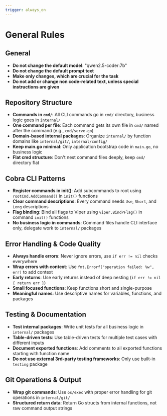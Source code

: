 ```yaml
---
trigger: always_on
---
```


# General Rules

## General

- **Do not change the default model**: "qwen2.5-coder:7b"
- **Do not change the default prompt text**
- **Make only changes, which are crucial for the task**
- **Do not add or change non code-related text, unless special instructions are given**

## Repository Structure

- **Commands in `cmd/`**: All CLI commands go in `cmd/` directory, business logic goes in `internal/`
- **One command per file**: Each command gets its own file in `cmd/` named after the command (e.g., `cmd/serve.go`)
- **Domain-based internal packages**: Organize `internal/` by function domains like `internal/git/`, `internal/config/`
- **Keep main.go minimal**: Only application bootstrap code in `main.go`, no business logic
- **Flat cmd structure**: Don't nest command files deeply, keep `cmd/` directory flat

## Cobra CLI Patterns

- **Register commands in init()**: Add subcommands to root using `rootCmd.AddCommand()` in `init()` functions
- **Clear command descriptions**: Every command needs `Use`, `Short`, and `Long` descriptions
- **Flag binding**: Bind all flags to Viper using `viper.BindPFlag()` in command `init()` functions
- **No business logic in commands**: Command files handle CLI interface only, delegate work to `internal/` packages

## Error Handling & Code Quality

- **Always handle errors**: Never ignore errors, use `if err != nil` checks everywhere
- **Wrap errors with context**: Use `fmt.Errorf("operation failed: %w", err)` to add context
- **Early returns**: Use early returns instead of deep nesting (`if err != nil { return err }`)
- **Small focused functions**: Keep functions short and single-purpose
- **Meaningful names**: Use descriptive names for variables, functions, and packages

## Testing & Documentation

- **Test internal packages**: Write unit tests for all business logic in `internal/` packages
- **Table-driven tests**: Use table-driven tests for multiple test cases with different inputs
- **Document exported functions**: Add comments to all exported functions starting with function name
- **Do not use external 3rd-party testing frameworks**: Only use built-in `testing` package

## Git Operations & Output

- **Wrap git commands**: Use `os/exec` with proper error handling for git operations in `internal/git/`
- **Structured return data**: Return Go structs from internal functions, not raw command output strings
